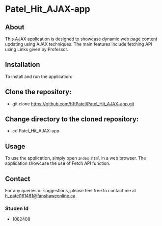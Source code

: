 # Patel_Hit_AJAX-app

## About
This AJAX application is designed to showcase dynamic web page content updating using AJAX techniques. The main features include fetching API using Links given by Professor. 

## Installation
To install and run the application:

## Clone the repository:
- git clone https://github.com/h1tPatel/Patel_Hit_AJAX-app.git

## Change directory to the cloned repository:
- cd Patel_Hit_AJAX-app

## Usage
To use the application, simply open `Index.html` in a web browser. The application showcase the use of Fetch API function.

## Contact
For any queries or suggestions, please feel free to contact me at h_patel161481@fanshaweonline.ca.

### Studen Id
- 1082408

